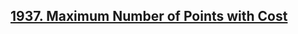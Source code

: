 ## [1937. Maximum Number of Points with Cost](https://leetcode.com/problems/maximum-number-of-points-with-cost/description/)
